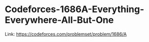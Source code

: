 # Codeforces-1686A-Everything-Everywhere-All-But-One
Link: https://codeforces.com/problemset/problem/1686/A
